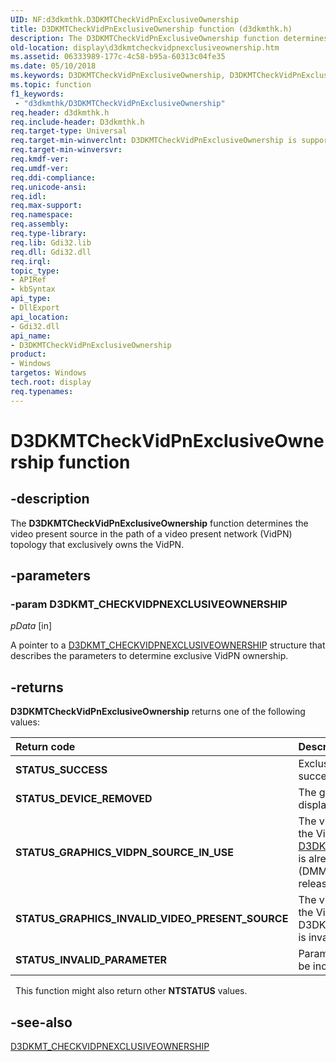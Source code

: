 ```yaml
---
UID: NF:d3dkmthk.D3DKMTCheckVidPnExclusiveOwnership
title: D3DKMTCheckVidPnExclusiveOwnership function (d3dkmthk.h)
description: The D3DKMTCheckVidPnExclusiveOwnership function determines the video present source in the path of a video present network (VidPN) topology that exclusively owns the VidPN.
old-location: display\d3dkmtcheckvidpnexclusiveownership.htm
ms.assetid: 06333989-177c-4c58-b95a-60313c04fe35
ms.date: 05/10/2018
ms.keywords: D3DKMTCheckVidPnExclusiveOwnership, D3DKMTCheckVidPnExclusiveOwnership callback function [Display Devices], OpenGL_Functions_edc90d51-f7e4-4bb5-be24-1a32b9fb4461.xml, PFND3DKMT_CHECKVIDPNEXCLUSIVEOWNERSHIP, PFND3DKMT_CHECKVIDPNEXCLUSIVEOWNERSHIP callback, d3dkmthk/D3DKMTCheckVidPnExclusiveOwnership, display.d3dkmtcheckvidpnexclusiveownership
ms.topic: function
f1_keywords:
 - "d3dkmthk/D3DKMTCheckVidPnExclusiveOwnership"
req.header: d3dkmthk.h
req.include-header: D3dkmthk.h
req.target-type: Universal
req.target-min-winverclnt: D3DKMTCheckVidPnExclusiveOwnership is supported beginning with the Windows 7 operating system.
req.target-min-winversvr: 
req.kmdf-ver: 
req.umdf-ver: 
req.ddi-compliance: 
req.unicode-ansi: 
req.idl: 
req.max-support: 
req.namespace: 
req.assembly: 
req.type-library: 
req.lib: Gdi32.lib 
req.dll: Gdi32.dll 
req.irql: 
topic_type:
- APIRef
- kbSyntax
api_type:
- DllExport
api_location:
- Gdi32.dll
api_name:
- D3DKMTCheckVidPnExclusiveOwnership
product:
- Windows
targetos: Windows
tech.root: display
req.typenames: 
---
```


# D3DKMTCheckVidPnExclusiveOwnership function

## -description

The <b>D3DKMTCheckVidPnExclusiveOwnership</b> function determines the video present source in the path of a video present network (VidPN) topology that exclusively owns the VidPN. 

## -parameters

### -param D3DKMT_CHECKVIDPNEXCLUSIVEOWNERSHIP

*pData* [in]

A pointer to a <a href="https://docs.microsoft.com/windows-hardware/drivers/ddi/content/d3dkmthk/ns-d3dkmthk-_d3dkmt_checkvidpnexclusiveownership">D3DKMT_CHECKVIDPNEXCLUSIVEOWNERSHIP</a> structure that describes the parameters to determine exclusive VidPN ownership. 

## -returns

<b>D3DKMTCheckVidPnExclusiveOwnership</b> returns one of the following values:

| **Return code** | **Description** | 
|:--|:--|
| **STATUS_SUCCESS** | Exclusive ownership of the VidPN was successfully determined. | 
| **STATUS_DEVICE_REMOVED** | The graphics adapter was stopped or the display device was reset. | 
| **STATUS_GRAPHICS_VIDPN_SOURCE_IN_USE** | The video present source that is identified by the VidPnSourceId member of [D3DKMT_CHECKVIDPNEXCLUSIVEOWNERSHIP](https://docs.microsoft.com/windows-hardware/drivers/ddi/content/d3dkmthk/ns-d3dkmthk-_d3dkmt_checkvidpnexclusiveownership) is already owned by a display mode manager (DMM) client and cannot be used until the client releases the video present source. | 
| **STATUS_GRAPHICS_INVALID_VIDEO_PRESENT_SOURCE** | The video present source that is identified by the VidPnSourceId member of D3DKMT_CHECKVIDPNEXCLUSIVEOWNERSHIP is invalid. | 
| **STATUS_INVALID_PARAMETER** | Parameters were validated and determined to be incorrect. | 
 
This function might also return other <b>NTSTATUS</b> values.

## -see-also

<a href="https://docs.microsoft.com/windows-hardware/drivers/ddi/content/d3dkmthk/ns-d3dkmthk-_d3dkmt_checkvidpnexclusiveownership">D3DKMT_CHECKVIDPNEXCLUSIVEOWNERSHIP</a>
 

 


